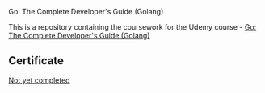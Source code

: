Go: The Complete Developer's Guide (Golang)

This is a repository containing the coursework for the Udemy course - [Go: The Complete Developer's Guide (Golang)](https://www.udemy.com/course/go-the-complete-developers-guide/)

## Certificate

[Not yet completed](https://www.udemy.com)
